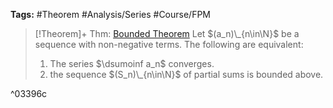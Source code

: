 ---
---

**Tags:** #Theorem #Analysis/Series #Course/FPM

 > 
 > \[!Theorem\]+ Thm: [Bounded Theorem](Bounded%20Theorem.md)
 > Let $(a_n)\_{n\in\N}$ be a sequence with non-negative terms. The following are equivalent:
 > 
 > 1. The series $\dsumoinf a_n$ converges.
 > 1. the sequence $(S_n)\_{n\in\N}$ of partial sums is bounded above.

^03396c

